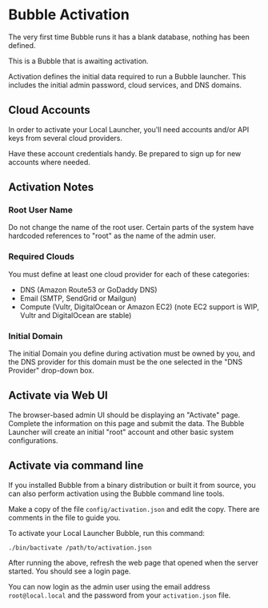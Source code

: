 Bubble Activation
=================
The very first time Bubble runs it has a blank database, nothing has been defined.

This is a Bubble that is awaiting activation.

Activation defines the initial data required to run a Bubble launcher. This includes the initial admin password,
cloud services, and DNS domains.

## Cloud Accounts
In order to activate your Local Launcher, you'll need accounts and/or API keys from several cloud providers.

Have these account credentials handy. Be prepared to sign up for new accounts where needed.

## Activation Notes

### Root User Name
Do not change the name of the root user. Certain parts of the system have hardcoded references to "root" as the
name of the admin user.

### Required Clouds
You must define at least one cloud provider for each of these categories:
  * DNS (Amazon Route53 or GoDaddy DNS)
  * Email (SMTP, SendGrid or Mailgun)
  * Compute (Vultr, DigitalOcean or Amazon EC2)  (note EC2 support is WIP, Vultr and DigitalOcean are stable)

### Initial Domain
The initial Domain you define during activation must be owned by you, and the DNS provider for this domain must be the
one selected in the "DNS Provider" drop-down box.

## Activate via Web UI
The browser-based admin UI should be displaying an "Activate" page. Complete the information on this page and submit the
data. The Bubble Launcher will create an initial "root" account and other basic system configurations. 

## Activate via command line
If you installed Bubble from a binary distribution or built it from source, you can also perform activation
using the Bubble command line tools.

Make a copy of the file `config/activation.json` and edit the copy. There are comments in the file to guide you.

To activate your Local Launcher Bubble, run this command:

    ./bin/bactivate /path/to/activation.json

After running the above, refresh the web page that opened when the server started. You should see a login page.

You can now login as the admin user using the email address `root@local.local` and the password from your `activation.json` file.
